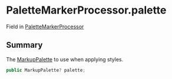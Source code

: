 # PaletteMarkerProcessor.palette

Field in [PaletteMarkerProcessor](/docs/api/csharp/palettemarkerprocessor.md)

## Summary


The  <a href="yarn.unity.markuppalette.md">MarkupPalette</a>  to use when applying styles.


```csharp
public MarkupPalette? palette;
```

